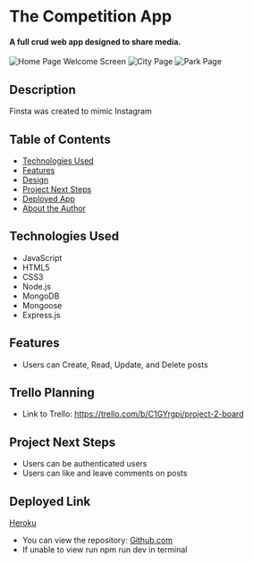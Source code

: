 # The Competition App

#### A full crud web app designed to share media.
<img src="./Images/comp1.png" alt="Home Page Welcome Screen"/>
<img src="./Images/comp2.png" alt="City Page"/>
<img src="./Images/comp3.png" alt="Park Page"/>

## Description
Finsta was created to mimic Instagram

## Table of Contents
* [Technologies Used](#technologiesused)
* [Features](#features)
* [Design](#design)
* [Project Next Steps](#nextsteps)
* [Deployed App](#deployment)
* [About the Author](#author)

## <a name="technologiesused"></a>Technologies Used
* JavaScript
* HTML5
* CSS3
* Node.js
* MongoDB
* Mongoose
* Express.js


## Features
* Users can Create, Read, Update, and Delete posts

## Trello Planning
* Link to Trello: https://trello.com/b/C1GYrgpi/project-2-board

## <a name="nextsteps"></a>Project Next Steps
* Users can be authenticated users
* Users can like and leave comments on posts

## <a name="deployment"></a>Deployed Link
[Heroku](https://compapp21.netlify.app)

* You can view the repository:
[Github.com](https://github.com/vonbell/project_2)
* If unable to view run npm run dev in terminal